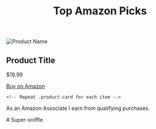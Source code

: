 <!DOCTYPE html>
<html lang="en">
<head>
  <meta charset="UTF-8" />
  <meta name="viewport" content="width=device-width, initial-scale=1.0" />
  <title>Amazon Finds</title>
  <link rel="stylesheet" href="style.css" />
</head>
<body>
  <header>
    <h1>Top Amazon Picks</h1>
  </header>

  <main class="product-grid">
    <div class="product-card">
      <img src="https://via.placeholder.com/200" alt="Product Name" />
      <h2>Product Title</h2>
      <p>$19.99</p>
      <a href="https://www.amazon.com/dp/YOUR_AFFILIATE_LINK" target="_blank">Buy on Amazon</a>
    </div>

    <!-- Repeat .product-card for each item -->
  </main>

  <footer>
    <p>As an Amazon Associate I earn from qualifying purchases.</p>
  </footer>
</body>
</html>
# Super-sniffle
